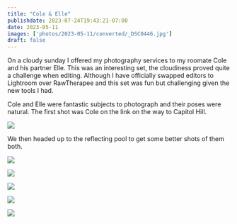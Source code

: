 ```yaml
---
title: "Cole & Elle"
publishdate: 2023-07-24T19:43:21-07:00
date: 2023-05-11
images: ['photos/2023-05-11/converted/_DSC0446.jpg']
draft: false
---
```


On a cloudy sunday I offered my photography services to my roomate Cole and his partner Elle.  This was an interesting set, the cloudiness proved quite a challenge when editing.  Although I have officially swapped editors to Lightroom over RawTherapee and this set was fun but challenging given the new tools I had.

Cole and Elle were fantastic subjects to photograph and their poses were natural.  The first shot was Cole on the link on the way to Capitol Hill.

![](photos/2023-05-11/converted/_DSC0432.jpg)

We then headed up to the reflecting pool to get some better shots of them both.

![](photos/2023-05-11/converted/_DSC0444.jpg)

![](photos/2023-05-11/converted/_DSC0446.jpg)

![](photos/2023-05-11/converted/_DSC0451.jpg)

![](photos/2023-05-11/converted/_DSC0453.jpg)

![](photos/2023-05-11/converted/_DSC0461.jpg)
